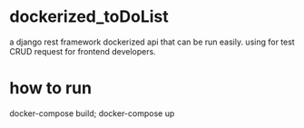 # dockerized_toDoList
a django rest framework dockerized api that can be run easily. using for test CRUD request for frontend developers.


# how to run
docker-compose build;
docker-compose up
